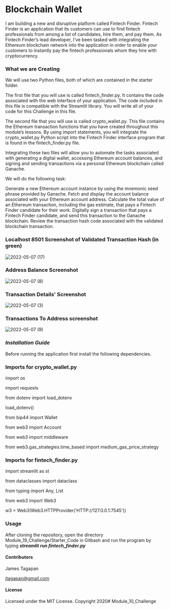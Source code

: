 # Blockchain Wallet

I am building a new and disruptive platform called Fintech Finder. Fintech Finder is an application that its customers can use to find fintech professionals from among a list of candidates, hire them, and pay them. As Fintech Finder’s lead developer, I've been tasked with integrating the Ethereum blockchain network into the application in order to enable your customers to instantly pay the fintech professionals whom they hire with cryptocurrency.

### What we are Creating

We will use two Python files, both of which are contained in the starter folder.

The first file that you will use is called fintech_finder.py. It contains the code associated with the web interface of your application. The code included in this file is compatible with the Streamlit library. You will write all of your code for this Challenge in this file.

The second file that you will use is called crypto_wallet.py. This file contains the Ethereum transaction functions that you have created throughout this module’s lessons. By using import statements, you will integrate the crypto_wallet.py Python script into the Fintech Finder interface program that is found in the fintech_finder.py file.

Integrating these two files will allow you to automate the tasks associated with generating a digital wallet, accessing Ethereum account balances, and signing and sending transactions via a personal Ethereum blockchain called Ganache.

We will do the following task:

Generate a new Ethereum account instance by using the mnemonic seed phrase provided by Ganache.
Fetch and display the account balance associated with your Ethereum account address.
Calculate the total value of an Ethereum transaction, including the gas estimate, that pays a Fintech Finder candidate for their work.
Digitally sign a transaction that pays a Fintech Finder candidate, and send this transaction to the Ganache blockchain.
Review the transaction hash code associated with the validated blockchain transaction.

### Localhost 8501 Screenshot of   Validated Transaction Hash (in green)


![2022-05-07 (17)](https://user-images.githubusercontent.com/93211640/167275014-fef00e51-4d41-498a-a833-9d35ec369481.png)


### Address Balance Screenshot

![2022-05-07 (8)](https://user-images.githubusercontent.com/93211640/167274282-7f4e83de-dd91-4f3e-bae4-514961f3d294.png)


### Transaction Details' Screenshot

![2022-05-07 (3)](https://user-images.githubusercontent.com/93211640/167274310-3c6af6dd-91f1-42d7-9837-4923d3955a8e.png)

### Transactions To Address screenshot

![2022-05-07 (9)](https://user-images.githubusercontent.com/93211640/167274399-168ca70f-a02c-40ab-83f5-295859a1818b.png)

### ***Installation Guide***
Before running the application first install the following dependencies.

### Imports for crypto_wallet.py

import os

import requests

from dotenv import load_dotenv

load_dotenv()

from bip44 import Wallet

from web3 import Account

from web3 import middleware

from web3.gas_strategies.time_based import medium_gas_price_strategy

### Imports for fintech_finder.py

import streamlit as st

from dataclasses import dataclass

from typing import Any, List

from web3 import Web3

w3 = Web3(Web3.HTTPProvider('HTTP://127.0.0.1:7545'))


### Usage 

After cloning the repository, open the directory Module_19_Challenge/Starter_Code in Gitbash and run the program by typing ***streamlit run fintech_finder.py***

#### Contributors

James Tagapan

jtagapan@gmail.com

#### License

Licensed under the MIT License. Copyright 2020# Module_10_Challenge
